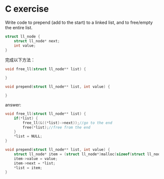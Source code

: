 # C exercise
Write code to prepend (add to the start) to a linked list, and to free/empty the entire list.

```c
struct ll_node {
    struct ll_node* next; 
    int value; 
}
```
完成以下方法：
```c
void free_ll(struct ll_node** list) {

} 

void prepend(struct ll_node** list, int value) {

}
```

answer:

```c
void free_ll(struct ll_node** list) {
    if(*list) {
        free_ll(&((*list)->next));//go to the end
        free(*list);//free from the end
    }
    *list = NULL;
} 

void prepend(struct ll_node** list, int value) {
    struct ll_node* item = (struct ll_node*)malloc(sizeof(struct ll_node));
    item->value = value;
    item->next = *list;
    *list = item;
}
```